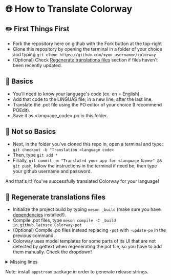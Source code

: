 # 🌐 How to Translate Colorway

## ✏️ First Things First

* Fork the repository here on github with the Fork button at the top-right
* Clone this repository by opening the terminal in a folder of your choice and typing `git clone https://github.com/<you_username>/colorway`
* (Optional) Check [Regenerate translations files](https://github.com/lainsce/colorway/tree/main/po#-regenerate-translations-files) section if files haven't been recently updated.

## 📃 Basics

* You'll need to know your language's code (ex. en = English).
* Add that code to the LINGUAS file, in a new line, after the last line.
* Translate the .pot file using the PO editor of your choice (I recommend POEdit).
* Save it as <language_code>.po in this folder.

## 📝 Not so Basics

* Next, in the folder you've cloned this repo in, open a terminal and type: ```git checkout -b "Translation <language code>```
* Then, type ```git add *```
* Finally, ```git commit -m "Translated your app for <Language Name>" && git push```, follow the instructions in the terminal if need be, then type your github username and password.

And that's it! You've successfully translated Colorway for your language!

## 🔁 Regenerate translations files
* Initialize the project build by typing `meson _build` (make sure you have [dependencies](https://github.com/lainsce/colorway#%EF%B8%8F-dependencies) installed!).
* Compile .pot files, type `meson compile -C _build io.github.lainsce.Colorway-pot`
* (Optional) Compile .po files instead replacing `-pot` with `-update-po` in the previous command.
* Colorway uses model templates for some parts of its UI that are not detected by gettext when regenerating the pot file, so you have to add them manually. Check the dropdown!

<details>
<summary>Missing lines</summary>

###

⚠️ Note that line numbers will be different depending on when you regenerate the pot file, check `data/ui/window.ui` and change them where each line is located. Remember that the pot file is sorted by file and line number when pasting these lines.

<pre>
#: data/ui/window.ui:210<br>msgid "Copy Palette to Clipboard"<br>msgstr ""<br>
#: data/ui/window.ui:214<br>msgid "Copy Palette Image to Clipboard"<br>msgstr ""<br>
#: data/ui/window.ui:220<br>msgid "Remove Palette"<br>msgstr ""
</pre>

...

<pre>
#: data/ui/window.ui:349<br>msgid "Copy Hexcode to Clipboard"<br>msgstr ""<br>
#: data/ui/window.ui:353<br>msgid "Copy RGB to Clipboard"<br>msgstr ""<br>
#: data/ui/window.ui:359<br>msgid "Remove Color from Palette"<br>msgstr ""
</pre>
</details>

Note: install `appstream` package in order to generate release strings.
